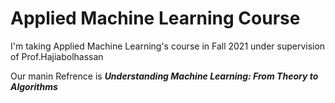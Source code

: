 # Applied Machine Learning Course

I'm taking Applied Machine Learning's course in Fall 2021 under supervision of Prof.Hajiabolhassan </br>

Our manin Refrence is ***Understanding Machine Learning: From Theory to Algorithms*** </br>
[](https://github.com/mysaberi/Applied_Machine_Learning/blob/main/pics/1.jpg)




      
          
      

  
